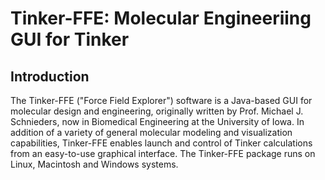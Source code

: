 # Tinker-FFE: Molecular Engineeriing GUI for Tinker

<H2><B>Introduction</B></H2>

The Tinker-FFE ("Force Field Explorer") software is a Java-based GUI for molecular design and engineering, originally written by Prof. Michael J. Schnieders, now in Biomedical Engineering at the University of Iowa. In addition of a variety of general molecular modeling and visualization capabilities, Tinker-FFE enables launch and control of Tinker calculations from an easy-to-use graphical interface. The Tinker-FFE package runs on Linux, Macintosh and Windows systems.

